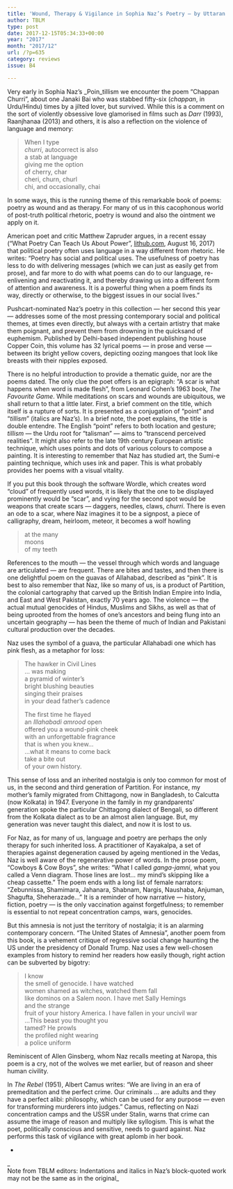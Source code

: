 ```yaml
---
title: 'Wound, Therapy & Vigilance in Sophia Naz’s Poetry – by Uttaran Das Gupta'
author: TBLM
type: post
date: 2017-12-15T05:34:33+00:00
year: "2017"
month: "2017/12"
url: /?p=635
category: reviews
issue: B4

---
```

Very early in Sophia Naz’s _Poin_tillism we encounter the poem “Chappan Churri”, about one Janaki Bai who was stabbed fifty-six (_chappan_, in Urdu/Hindu) times by a jilted lover, but survived. While this is a comment on the sort of violently obsessive love glamorised in films such as _Darr_ (1993), Raanjhanaa (2013) and others, it is also a reflection on the violence of language and memory:

> When I type  
> _churri_, autocorrect is also  
> a stab at language  
> giving me the option  
> of cherry, char  
> cheri, churn, churl  
> chi, and occasionally, chai

In some ways, this is the running theme of this remarkable book of poems: poetry as wound and as therapy. For many of us in this cacophonous world of post-truth political rhetoric, poetry is wound and also the ointment we apply on it.

American poet and critic Matthew Zapruder argues, in a recent essay (“What Poetry Can Teach Us About Power”, [lithub.com][1], August 16, 2017) that political poetry often uses language in a way different from rhetoric. He writes: “Poetry has social and political uses. The usefulness of poetry has less to do with delivering messages (which we can just as easily get from prose), and far more to do with what poems can do to our language, re-enlivening and reactivating it, and thereby drawing us into a different form of attention and awareness. It is a powerful thing when a poem finds its way, directly or otherwise, to the biggest issues in our social lives.”

Pushcart-nominated Naz’s poetry in this collection — her second this year — addresses some of the most pressing contemporary social and political themes, at times even directly, but always with a certain artistry that make them poignant, and prevent them from drowning in the quicksand of euphemism. Published by Delhi-based independent publishing house Copper Coin, this volume has 32 lyrical poems — in prose and verse — between its bright yellow covers, depicting oozing mangoes that look like breasts with their nipples exposed.

There is no helpful introduction to provide a thematic guide, nor are the poems dated. The only clue the poet offers is an epigraph: “A scar is what happens when word is made flesh”, from Leonard Cohen’s 1963 book, _The Favourite Game_. While meditations on scars and wounds are ubiquitous, we shall return to that a little later. First, a brief comment on the title, which itself is a rupture of sorts. It is presented as a conjugation of “point” and “_tillism_” (italics are Naz’s). In a brief note, the poet explains, the title is double entendre. The English “point” refers to both location and gesture; _tillism_ — the Urdu root for “talisman” — aims to “transcend perceived realities”. It might also refer to the late 19th century European artistic technique, which uses points and dots of various colours to compose a painting. It is interesting to remember that Naz has studied art, the Sumi-e painting technique, which uses ink and paper. This is what probably provides her poems with a visual vitality.

If you put this book through the software Wordle, which creates word “cloud” of frequently used words, it is likely that the one to be displayed prominently would be “scar”, and vying for the second spot would be weapons that create scars — daggers, needles, claws, _churri_. There is even an ode to a scar, where Naz imagines it to be a signpost, a piece of calligraphy, dream, heirloom, meteor, it becomes a wolf howling

> at the many  
> moons  
> of my teeth

References to the mouth — the vessel through which words and language are articulated — are frequent. There are bites and tastes, and then there is one delightful poem on the guavas of Allahabad, described as “pink”. It is best to also remember that Naz, like so many of us, is a product of Partition, the colonial cartography that carved up the British Indian Empire into India, and East and West Pakistan, exactly 70 years ago. The violence — the actual mutual genocides of Hindus, Muslims and Sikhs, as well as that of being uprooted from the homes of one’s ancestors and being flung into an uncertain geography — has been the theme of much of Indian and Pakistani cultural production over the decades.

Naz uses the symbol of a guava, the particular Allahabadi one which has pink flesh, as a metaphor for loss:

> The hawker in Civil Lines  
> &#8230; was making  
> a pyramid of winter’s  
> bright blushing beauties  
> singing their praises  
> in your dead father’s cadence
> 
> The first time he flayed  
> an _Illahabadi amrood_ open  
> offered you a wound-pink cheek  
> with an unforgettable fragrance  
> that is when you knew&#8230;  
> &#8230;what it means to come back  
> take a bite out  
> of your own history.

This sense of loss and an inherited nostalgia is only too common for most of us, in the second and third generation of Partition. For instance, my mother’s family migrated from Chittagong, now in Bangladesh, to Calcutta (now Kolkata) in 1947. Everyone in the family in my grandparents’ generation spoke the particular Chittagong dialect of Bengali, so different from the Kolkata dialect as to be an almost alien language. But, my generation was never taught this dialect, and now it is lost to us.

For Naz, as for many of us, language and poetry are perhaps the only therapy for such inherited loss. A practitioner of Kayakalpa, a set of therapies against degeneration caused by ageing mentioned in the Vedas, Naz is well aware of the regenerative power of words. In the prose poem, “Cowboys & Cow Boys”, she writes: “What I called _ganga-jamni_, what you called a Venn diagram. Those lines are lost&#8230; my mind’s skipping like a cheap cassette.” The poem ends with a long list of female narrators: “Zebunnissa, Shamimara, Jahanara, Shabnam, Nargis, Naushaba, Anjuman, Shagufta, Sheherazade&#8230;” It is a reminder of how narrative — history, fiction, poetry — is the only vaccination against forgetfulness; to remember is essential to not repeat concentration camps, wars, genocides.

But this amnesia is not just the territory of nostalgia; it is an alarming contemporary concern. “The United States of Amnesia”, another poem from this book, is a vehement critique of regressive social change haunting the US under the presidency of Donald Trump. Naz uses a few well-chosen examples from history to remind her readers how easily though, right action can be subverted by bigotry:

> I know  
> the smell of genocide. I have watched  
> women shamed as witches, watched them fall  
> like dominos on a Salem noon. I have met Sally Hemings  
> and the strange  
> fruit of your history America. I have fallen in your uncivil war  
> &#8230;This beast you thought you  
> tamed? He prowls  
> the profiled night wearing  
> a police uniform

Reminiscent of Allen Ginsberg, whom Naz recalls meeting at Naropa, this poem is a cry, not of the wolves we met earlier, but of reason and sheer human civility.

In _The Rebel_ (1951), Albert Camus writes: “We are living in an era of premeditation and the perfect crime. Our criminals &#8230; are adults and they have a perfect alibi: philosophy, which can be used for any purpose — even for transforming murderers into judges.” Camus, reflecting on Nazi concentration camps and the USSR under Stalin, warns that crime can assume the image of reason and multiply like syllogism. This is what the poet, politically conscious and sensitive, needs to guard against. Naz performs this task of vigilance with great aplomb in her book. 

*  
_  
Note from TBLM editors: Indentations and italics in Naz&#8217;s block-quoted work may not be the same as in the original_

 [1]: http://lithub.com/what-poetry-can-teach-us-about-power/
